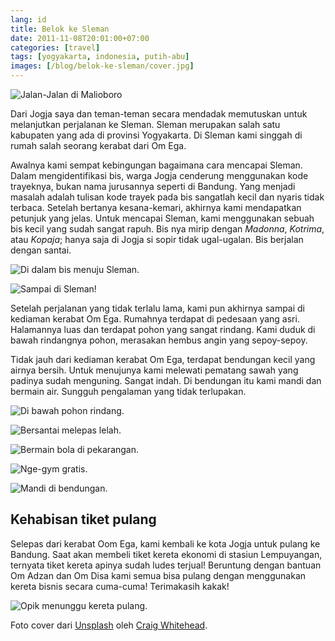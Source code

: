 ```yaml
---
lang: id
title: Belok ke Sleman
date: 2011-11-08T20:01:00+07:00
categories: [travel]
tags: [yogyakarta, indonesia, putih-abu]
images: [/blog/belok-ke-sleman/cover.jpg]
---
```

![Jalan-Jalan di Malioboro](cover.jpg)

Dari Jogja saya dan teman-teman secara mendadak memutuskan untuk melanjutkan perjalanan ke Sleman. Sleman merupakan salah satu kabupaten yang ada di provinsi Yogyakarta. Di Sleman kami singgah di rumah salah seorang kerabat dari Om Ega.

Awalnya kami sempat kebingungan bagaimana cara mencapai Sleman. Dalam mengidentifikasi bis, warga Jogja cenderung menggunakan kode trayeknya, bukan nama jurusannya seperti di Bandung. Yang menjadi masalah adalah tulisan kode trayek pada bis sangatlah kecil dan nyaris tidak terbaca. Setelah bertanya kesana-kemari, akhirnya kami mendapatkan petunjuk yang jelas. Untuk mencapai Sleman, kami menggunakan sebuah bis kecil yang sudah sangat rapuh. Bis nya mirip dengan *Madonna*, *Kotrima*, atau *Kopaja*; hanya saja di Jogja si sopir tidak ugal-ugalan. Bis berjalan dengan santai.

![Di dalam bis menuju Sleman.](01-di-dalam-bus.jpg)

![Sampai di Sleman!](02-sampai-sleman.jpg)

Setelah perjalanan yang tidak terlalu lama, kami pun akhirnya sampai di kediaman kerabat Om Ega. Rumahnya terdapat di pedesaan yang asri. Halamannya luas dan terdapat pohon yang sangat rindang. Kami duduk di bawah rindangnya pohon, merasakan hembus angin yang sepoy-sepoy.

Tidak jauh dari kediaman kerabat Om Ega, terdapat bendungan kecil yang airnya bersih. Untuk menujunya kami melewati pematang sawah yang padinya sudah menguning. Sangat indah. Di bendungan itu kami mandi dan bermain air. Sungguh pengalaman yang tidak terlupakan.

![Di bawah pohon rindang.](03-di-bawah-pohon-rindang.jpg)

![Bersantai melepas lelah.](04-main-gitar.jpg)

![Bermain bola di pekarangan.](05-main-bola-dipekarangan.jpg)

![Nge-gym gratis.](06-dorong-gerobak.jpg)

![Mandi di bendungan.](07-mandi-di-kali.jpg)

## Kehabisan tiket pulang

Selepas dari kerabat Oom Ega, kami kembali ke kota Jogja untuk pulang ke Bandung. Saat akan membeli tiket kereta ekonomi di stasiun Lempuyangan, ternyata tiket kereta apinya sudah ludes terjual! Beruntung dengan bantuan Om Adzan dan Om Disa kami semua bisa pulang dengan menggunakan kereta bisnis secara cuma-cuma! Terimakasih kakak!

![Opik menunggu kereta pulang.](08-menunggu-kereta.jpg)

Foto cover dari [Unsplash](https://unsplash.com/photos/49m3xCfHako) oleh [Craig Whitehead](https://unsplash.com/@sixstreetunder).
